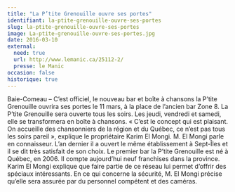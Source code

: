 ```yaml
---
title: "La P’tite Grenouille ouvre ses portes"
identifiant: la-ptite-grenouille-ouvre-ses-portes
slug: la-ptite-grenouille-ouvre-ses-portes
image: La-ptite-grenouille-ouvre-ses-portes.jpg
date: 2016-03-10
external:
  need: true
  url: http://www.lemanic.ca/25112-2/
  presse: le Manic
occasion: false
historique: true
---
```

Baie-Comeau – C’est officiel, le nouveau bar et boîte à chansons la P’tite Grenouille ouvrira ses portes le 11 mars, à la place de l’ancien bar Zone 8. La P’tite Grenouille sera ouverte tous les soirs. Les jeudi, vendredi et samedi, elle se transformera en boîte à chansons. « C’est le concept qui est plaisant. On accueille des chansonniers de la région et du Québec, ce n’est pas tous les soirs pareil », explique le propriétaire Karim El Mongi. M. El Mongi parle en connaisseur. L’an dernier il a ouvert le même établissement à Sept-Îles et il se dit très satisfait de son choix. Le premier bar la P’tite Grenouille est né à Québec, en 2006. Il compte aujourd’hui neuf franchises dans la province. Karim El Mongi explique que faire partie de ce réseau lui permet d’offrir des spéciaux intéressants. En ce qui concerne la sécurité, M. El Mongi précise qu’elle sera assurée par du personnel compétent et des caméras.


